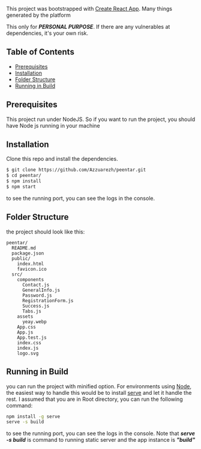 This project was bootstrapped with [Create React App](https://github.com/facebook/create-react-app). Many things generated by the platform

This only for ***PERSONAL PURPOSE***. If there are any vulnerables at dependencies, it's your own risk.

## Table of Contents

- [Prerequisites](#Prerequisites)
- [Installation](#Installation)
- [Folder Structure](#folder-structure)
- [Running in Build](#running-in-build)

## Prerequisites

This project run under NodeJS. So if you want to run the project, you should have Node js running in your machine

## Installation

Clone this repo and install the dependencies. 

```sh
$ git clone https://github.com/Azzuarezh/peentar.git
$ cd peentar/
$ npm install
$ npm start
```
to see the running port, you can see the logs in the console.

## Folder Structure

the project should look like this:

```
peentar/
  README.md  
  package.json
  public/
    index.html
    favicon.ico    
  src/
    components
      Contact.js
      GeneralInfo.js
      Password.js
      RegistrationForm.js
      Success.js
      Tabs.js      
    assets
      yeay.webp
    App.css
    App.js
    App.test.js
    index.css
    index.js
    logo.svg
```

## Running in Build

you can run the project with minified option. For environments using [Node](https://nodejs.org/), the easiest way to handle this would be to install [serve](https://github.com/zeit/serve) and let it handle the rest. I assumed that you are in Root directory, you can run the following command:

```sh
npm install -g serve
serve -s build
```
to see the running port, you can see the logs in the console.
Note that ***serve -s build***  is command to running static server and the app instance is ***"build"***
